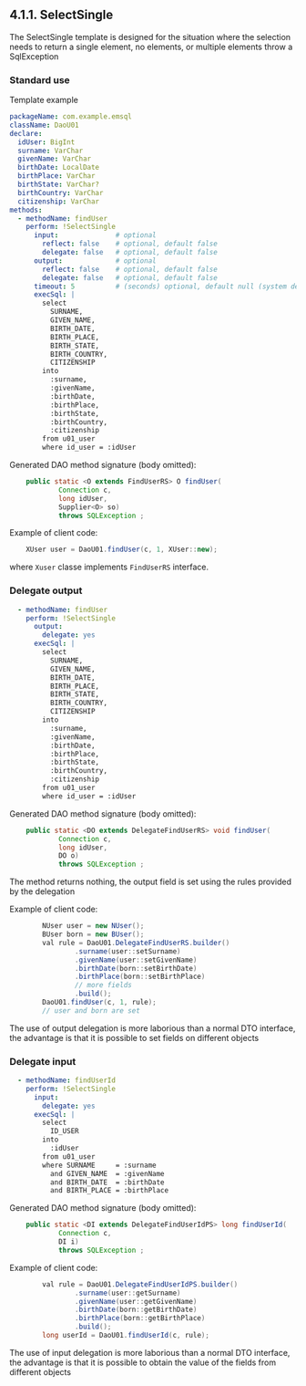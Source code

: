 ## 4.1.1. SelectSingle


The SelectSingle template is designed for the situation where the selection needs to return a single element, no elements, or multiple elements throw a SqlException

### Standard use

Template example

~~~yaml
packageName: com.example.emsql
className: DaoU01
declare:
  idUser: BigInt
  surname: VarChar
  givenName: VarChar
  birthDate: LocalDate
  birthPlace: VarChar
  birthState: VarChar?
  birthCountry: VarChar
  citizenship: VarChar
methods:
  - methodName: findUser
    perform: !SelectSingle
      input:              # optional
        reflect: false    # optional, default false
        delegate: false   # optional, default false
      output:             # optional
        reflect: false    # optional, default false
        delegate: false   # optional, default false
      timeout: 5          # (seconds) optional, default null (system default)
      execSql: |
        select
          SURNAME,
          GIVEN_NAME, 
          BIRTH_DATE,
          BIRTH_PLACE,
          BIRTH_STATE,
          BIRTH_COUNTRY,
          CITIZENSHIP
        into
          :surname,
          :givenName, 
          :birthDate,
          :birthPlace,
          :birthState,
          :birthCountry,
          :citizenship
        from u01_user
        where id_user = :idUser
~~~

Generated DAO method signature (body omitted):

~~~java
    public static <O extends FindUserRS> O findUser(
            Connection c,
            long idUser,
            Supplier<O> so)
            throws SQLException ;

~~~

Example of client code:

~~~java
	XUser user = DaoU01.findUser(c, 1, XUser::new);
~~~

where `Xuser` classe implements `FindUserRS` interface.

### Delegate output

~~~yaml
  - methodName: findUser
    perform: !SelectSingle
      output:
        delegate: yes
      execSql: |
        select
          SURNAME,
          GIVEN_NAME, 
          BIRTH_DATE,
          BIRTH_PLACE,
          BIRTH_STATE,
          BIRTH_COUNTRY,
          CITIZENSHIP
        into
          :surname,
          :givenName, 
          :birthDate,
          :birthPlace,
          :birthState,
          :birthCountry,
          :citizenship
        from u01_user
        where id_user = :idUser
~~~

Generated DAO method signature (body omitted):

~~~java
    public static <DO extends DelegateFindUserRS> void findUser(
            Connection c,
            long idUser,
            DO o)
            throws SQLException ;
~~~

The method returns nothing, the output field is set using the rules provided by the delegation

Example of client code:

~~~java
        NUser user = new NUser();
        BUser born = new BUser();
        val rule = DaoU01.DelegateFindUserRS.builder()
                .surname(user::setSurname)
                .givenName(user::setGivenName)
                .birthDate(born::setBirthDate)
                .birthPlace(born::setBirthPlace)
                // more fields
                .build();
        DaoU01.findUser(c, 1, rule);
        // user and born are set
~~~

The use of output delegation is more laborious than a normal DTO interface, the advantage is that it is possible to set fields on different objects


### Delegate input

~~~yaml
  - methodName: findUserId
    perform: !SelectSingle
      input:
        delegate: yes
      execSql: |
        select
          ID_USER
        into
          :idUser
        from u01_user
        where SURNAME     = :surname
          and GIVEN_NAME  = :givenName
          and BIRTH_DATE  = :birthDate
          and BIRTH_PLACE = :birthPlace 
~~~

Generated DAO method signature (body omitted):

~~~java
    public static <DI extends DelegateFindUserIdPS> long findUserId(
            Connection c,
            DI i)
            throws SQLException ;
~~~

Example of client code:

~~~java
        val rule = DaoU01.DelegateFindUserIdPS.builder()
                .surname(user::getSurname)
                .givenName(user::getGivenName)
                .birthDate(born::getBirthDate)
                .birthPlace(born::getBirthPlace)
                .build();
        long userId = DaoU01.findUserId(c, rule);
~~~

The use of input delegation is more laborious than a normal DTO interface, the advantage is that it is possible to obtain the value of the fields from different objects